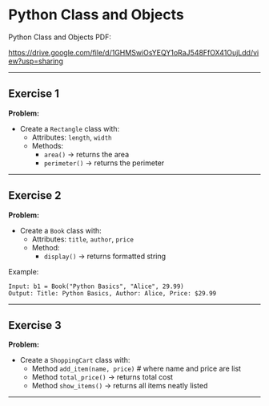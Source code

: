 # Python Class and Objects

Python Class and Objects PDF:

https://drive.google.com/file/d/1GHMSwiOsYEQY1oRaJ548FfOX41OujLdd/view?usp=sharing


---

## Exercise 1

**Problem:**

- Create a `Rectangle` class with:
  - Attributes: `length`, `width`
  - Methods:
    - `area()` → returns the area
    - `perimeter()` → returns the perimeter

---

## Exercise 2

**Problem:**

- Create a `Book` class with:
  - Attributes: `title`, `author`, `price`
  - Method:
    - `display()` → returns formatted string

Example:

    Input: b1 = Book("Python Basics", "Alice", 29.99)
    Output: Title: Python Basics, Author: Alice, Price: $29.99
---

## Exercise 3

**Problem:**

- Create a `ShoppingCart` class with:
  - Method `add_item(name, price)` # where name and price are list
  - Method `total_price()` → returns total cost
  - Method `show_items()` → returns all items neatly listed
    
---

